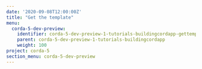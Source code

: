```yaml
---
date: '2020-09-08T12:00:00Z'
title: "Get the template"
menu:
  corda-5-dev-preview:
    identifier: corda-5-dev-preview-1-tutorials-buildingcordapp-gettemplate
    parent: corda-5-dev-preview-1-tutorials-buildingcordapp
    weight: 100
project: corda-5
section_menu: corda-5-dev-preview
---
```

